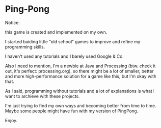# Ping-Pong

Notice: 

this game is created and implemented on my own. 

I started buiding little "old school" games to improve and
refine my programming skills. 

I haven't used any tutorials and I barely used Google & Co.

Also I need to mention, I'm a newbie at Java and Processing
(btw. check it out, it's perfect: processing.org), so there
might be a lot of smaller, better and more high-performance 
solution for a game like this, but I'm okay with that. 


As I said, programming without tutorials and a lot of 
explanations is what I want to archieve with these projects.
 
I'm just trying to find my own ways and becoming better from
time to time. Maybe some people might have fun with my version
of PingPong. 

Enjoy. 




